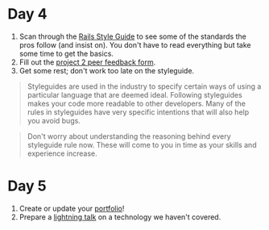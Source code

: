 # Day 4

1. Scan through the [Rails Style Guide](https://github.com/bbatsov/ruby-style-guide) to see some of the standards the pros follow (and insist on).  You don't have to read everything but take some time to get the basics.
2. Fill out the [project 2 peer feedback form](http://goo.gl/forms/ZN1fJi5rs0ugi5ki1).
2. Get some rest; don't work too late on the styleguide.

> Styleguides are used in the industry to specify certain ways of using a particular language that are deemed ideal.  Following styleguides makes your code more readable to other developers.  Many of the rules in styleguides have very specific intentions that will also help you avoid bugs.

> Don't worry about understanding the reasoning behind every styleguide rule now.  These will come to you in time as your skills and experience increase.


# Day 5

1. Create or update your [portfolio](./portfolio.md)!
2. Prepare a [lightning talk](./lightning-talk.md) on a technology we haven't covered. 
